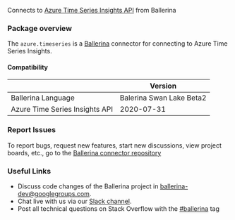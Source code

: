 
Connects to [Azure Time Series Insights API](https://azure.microsoft.com/en-us/services/time-series-insights/) from Ballerina

### Package overview

The `azure.timeseries` is a [Ballerina](https://ballerina.io/) connector for connecting to Azure Time Series Insights.

#### Compatibility
|                                   | Version                  |
|-----------------------------------|--------------------------|
| Ballerina Language                | Balerina Swan Lake Beta2 |
| Azure Time Series Insights API    | 2020-07-31               |

### Report Issues
To report bugs, request new features, start new discussions, view project boards, etc., go to the [Ballerina connector repository](https://github.com/ballerina-platform/ballerinax-openapi-connectors)
### Useful Links
- Discuss code changes of the Ballerina project in [ballerina-dev@googlegroups.com](mailto:ballerina-dev@googlegroups.com).
- Chat live with us via our [Slack channel](https://ballerina.io/community/slack/).
- Post all technical questions on Stack Overflow with the [#ballerina](https://stackoverflow.com/questions/tagged/ballerina) tag
